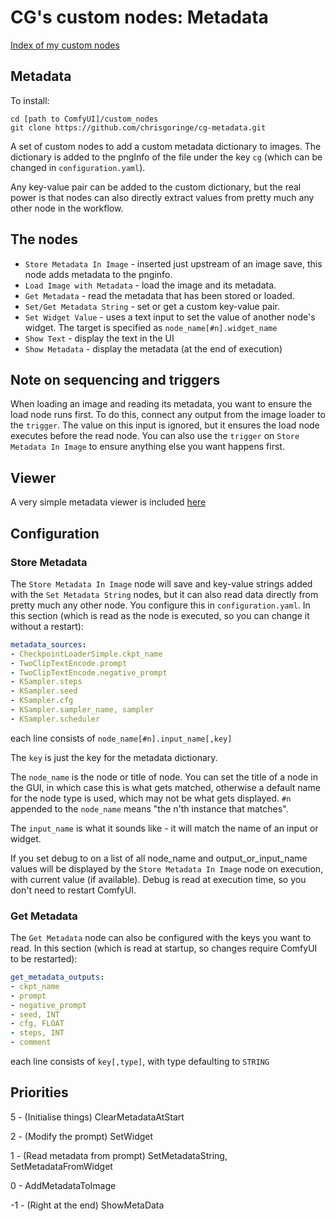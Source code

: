# CG's custom nodes: Metadata

[Index of my custom nodes](https://github.com/chrisgoringe/cg-nodes-index)

## Metadata

To install:
```
cd [path to ComfyUI]/custom_nodes
git clone https://github.com/chrisgoringe/cg-metadata.git
```

A set of custom nodes to add a custom metadata dictionary to images. The dictionary is added to the pngInfo of the file under the key `cg` (which can be changed in `configuration.yaml`). 

Any key-value pair can be added to the custom dictionary, but the real power is that nodes can also directly extract values from pretty much any other node in the workflow.

## The nodes

- `Store Metadata In Image` - inserted just upstream of an image save, this node adds metadata to the pnginfo. 
- `Load Image with Metadata` - load the image and its metadata. 
- `Get Metadata` - read the metadata that has been stored or loaded. 
- `Set/Get Metadata String` - set or get a custom key-value pair. 
- `Set Widget Value` - uses a text input to set the value of another node's widget. The target is specified as `node_name[#n].widget_name`
- `Show Text` - display the text in the UI
- `Show Metadata` - display the metadata (at the end of execution)

## Note on sequencing and triggers

When loading an image and reading its metadata, you want to ensure the load node runs first. To do this, connect any output from the image loader to the `trigger`. The value on this input is ignored, but it ensures the load node executes before the read node. You can also use the `trigger` on `Store Metadata In Image` to ensure anything else you want happens first.

## Viewer

A very simple metadata viewer is included [here](./viewer/index.html)

## Configuration

### Store Metadata

The `Store Metadata In Image` node will save and key-value strings added with the `Set Metadata String` nodes, but it can also read data directly from pretty much any other node. You configure this in `configuration.yaml`. In this section (which is read as the node is executed, so you can change it without a restart):

```yaml
metadata_sources:
- CheckpointLoaderSimple.ckpt_name
- TwoClipTextEncode.prompt
- TwoClipTextEncode.negative_prompt
- KSampler.steps
- KSampler.seed
- KSampler.cfg
- KSampler.sampler_name, sampler
- KSampler.scheduler
```
each line consists of `node_name[#n].input_name[,key]`

The `key` is just the key for the metadata dictionary. 

The `node_name` is the node or title of node. You can set the title of a node in the GUI, in which case this is what gets matched, otherwise a default name for the node type is used, which may not be what gets displayed. `#n` appended to the `node_name` means "the n'th instance that matches".

The `input_name` is what it sounds like - it will match the name of an input or widget. 

If you set debug to on a list of all node_name and output_or_input_name values will be displayed by the `Store Metadata In Image` node on execution, with current value (if available). Debug is read at execution time, so you don't need to restart ComfyUI.

### Get Metadata

The `Get Metadata` node can also be configured with the keys you want to read. In this section (which is read at startup, so changes require ComfyUI to be restarted):
```yaml
get_metadata_outputs:
- ckpt_name
- prompt
- negative_prompt
- seed, INT
- cfg, FLOAT
- steps, INT
- comment
```
each line consists of `key[,type]`, with type defaulting to `STRING`

## Priorities

 5 - (Initialise things) ClearMetadataAtStart

 2 - (Modify the prompt) SetWidget

 1 - (Read metadata from prompt) SetMetadataString, SetMetadataFromWidget

 0 - AddMetadataToImage

-1 - (Right at the end) ShowMetaData

